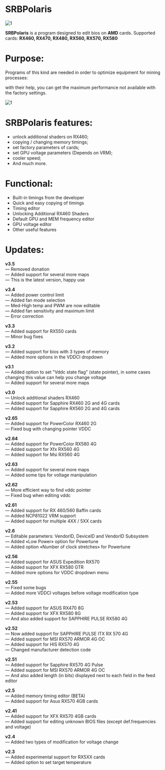 # SRBPolaris

![1](https://srbpolaris.eu/wp-content/uploads/2020/12/k5oqdxvjvjs.jpg)

**SRBPolaris** is a program designed to edit bios on **AMD** cards. Supported cards: **RX460, RX470, RX480, RX560, RX570, RX580**

# Purpose:

Programs of this kind are needed in order to optimize equipment for mining processes:<br>

with their help, you can get the maximum performance not available with the factory settings.

![1](https://srbpolaris.eu/wp-content/uploads/2020/12/actusmrl2fo.jpg)

# SRBPolaris features:
- unlock additional shaders on RX460;
- copying / changing memory timings;
- set factory parameters of cards;
- set GPU voltage parameters (Depends on VRM);
- cooler speed;
- And much more.

# Functional:

- Built-in timings from the developer
- Quick and easy copying of timings
- Timing editor
- Unlocking Additional RX460 Shaders
- Default GPU and MEM frequency editor
- GPU voltage editor
- Other useful features

# Updates:
**v3.5**<br>
— Removed donation<br>
— Added support for several more maps<br>
— This is the latest version, happy use

**v3.4**<br>
— Added power control limit<br>
— Added fan mode selection<br>
— Med-High temp and PWM are now editable<br>
— Added fan sensitivity and maximum limit<br>
— Error correction

**v3.3**<br>
— Added support for RX550 cards<br>
— Minor bug fixes

**v3.2**<br>
— Added support for bios with 3 types of memory<br>
— Added more options in the VDDCI dropdown

**v3.1**<br>
— Added option to set "Vddc state flag" (state pointer), in some cases changing this value can help you change voltage<br>
— Added support for several more maps

**v3.0**<br>
— Unlock additional shaders RX460<br>
— Added support for Sapphire RX460 2G and 4G cards<br>
— Added support for Sapphire RX560 2G and 4G cards

**v2.65**<br>
— Added support for PowerColor RX460 2G<br>
— Fixed bug with changing pointer VDDC

**v2.64**<br>
— Added support for PowerColor RX560 4G<br>
— Added support for Xfx RX560 4G<br>
— Added support for Msi RX560 4G

**v2.63**<br>
— Added support for several more maps<br>
— Added some tips for voltage manipulation

**v2.62**<br>
— More efficient way to find vddc pointer<br>
— Fixed bug when editing vddc

**v2.61**<br>
— Added support for RX 460/560 Baffin cards<br>
— Added NCP81022 VRM support<br>
— Added support for multiple 4XX / 5XX cards

**v2.6**<br>
— Editable parameters: VendorID, DeviceID and VendorID Subsystem<br>
— Added «Low Power» option for Powertune<br>
— Added option «Number of clock stretches» for Powertune

**v2.56**<br>
— Added support for ASUS Expedition RX570<br>
— Added support for XFX RX580 GTR<br>
— Added more options for VDDC dropdown menu

**v2.55**<br>
— Fixed some bugs<br>
— Added more VDDCI voltages before voltage modification type

**v2.53**<br>
— Added support for ASUS RX470 8G<br>
— Added support for XFX RX580 8G<br>
— And also added support for SAPPHIRE PULSE RX580 4G

**v2.52**<br>
— Now added support for SAPPHIRE PULSE ITX RX 570 4G<br>
— Added support for MSI RX570 ARMOR 4G OC<br>
— Added support for HIS RX570 4G<br>
— Changed manufacturer detection code

**v2.51**<br>
— Added support for Sapphire RX570 4G Pulse<br>
— Added support for MSI RX570 ARMOR 4G OC<br>
— And also added length (in bits) displayed next to each field in the feed editor

**v2.5**<br>
— Added memory timing editor (BETA)<br>
— Added support for Asus RX570 4GB cards

**v2.41**<br>
— Added support for XFX RX570 4GB cards<br>
— Added support for editing unknown BIOS files (except def.frequencies and voltage)

**v2.4**<br>
— Added two types of modification for voltage change

**v2.3**<br>
— Added experimental support for RX5XX cards<br>
— Added option to set target temperature

